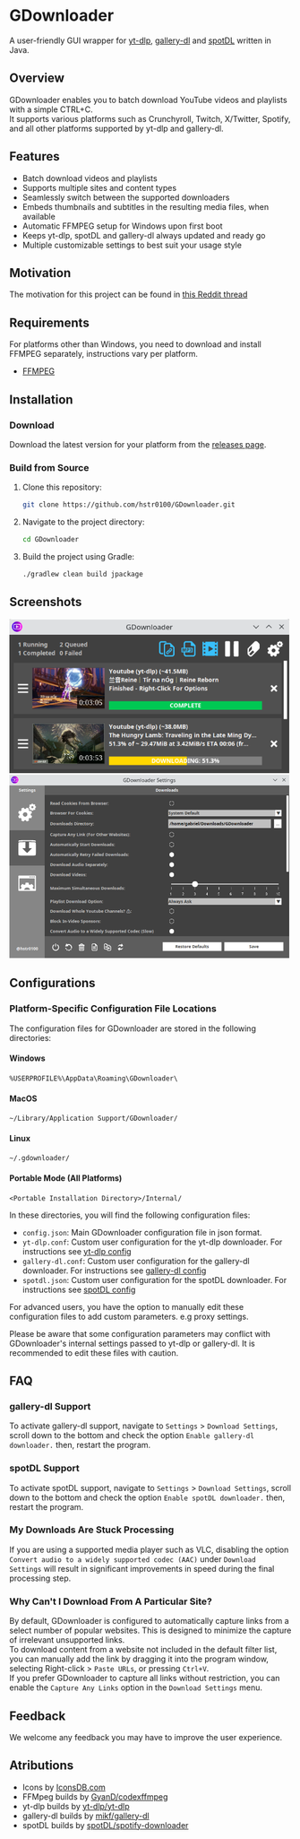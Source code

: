 # GDownloader

A user-friendly GUI wrapper for [yt-dlp](https://github.com/yt-dlp/yt-dlp), [gallery-dl](https://github.com/mikf/gallery-dl) and [spotDL](https://github.com/spotDL/spotify-downloader) written in Java.

## Overview

GDownloader enables you to batch download YouTube videos and playlists with a simple CTRL+C.\
It supports various platforms such as Crunchyroll, Twitch, X/Twitter, Spotify, and all other platforms supported by yt-dlp and gallery-dl.

## Features

- Batch download videos and playlists
- Supports multiple sites and content types
- Seamlessly switch between the supported downloaders
- Embeds thumbnails and subtitles in the resulting media files, when available
- Automatic FFMPEG setup for Windows upon first boot
- Keeps yt-dlp, spotDL and gallery-dl always updated and ready go
- Multiple customizable settings to best suit your usage style

## Motivation

The motivation for this project can be found in [this Reddit thread](https://www.reddit.com/r/DataHoarder/comments/1g34i9g/gdownloader_yet_another_user_friendly_ytdlp_gui/)

## Requirements

For platforms other than Windows, you need to download and install FFMPEG separately, instructions vary per platform.

- [FFMPEG](https://ffmpeg.org/download.html)

## Installation

### Download

Download the latest version for your platform from the [releases page](https://github.com/hstr0100/GDownloader/releases).

### Build from Source

1. Clone this repository:
   ```bash
   git clone https://github.com/hstr0100/GDownloader.git
   ```

2. Navigate to the project directory:
   ```bash
   cd GDownloader
   ```

3. Build the project using Gradle:
   ```bash
   ./gradlew clean build jpackage
   ```

## Screenshots

<img src="screenshot1.png" alt="Screenshot1" width="500"/>
<img src="screenshot2.png" alt="Screenshot2" width="500"/>

## Configurations

### Platform-Specific Configuration File Locations

The configuration files for GDownloader are stored in the following directories:

#### Windows

    %USERPROFILE%\AppData\Roaming\GDownloader\

#### MacOS

    ~/Library/Application Support/GDownloader/

#### Linux

    ~/.gdownloader/

#### Portable Mode (All Platforms)

    <Portable Installation Directory>/Internal/

In these directories, you will find the following configuration files:
- `config.json`: Main GDownloader configuration file in json format.
- `yt-dlp.conf`: Custom user configuration for the yt-dlp downloader. For instructions see [yt-dlp config](https://github.com/yt-dlp/yt-dlp?tab=readme-ov-file#configuration)
- `gallery-dl.conf`: Custom user configuration for the gallery-dl downloader. For instructions see [gallery-dl config](https://github.com/mikf/gallery-dl?tab=readme-ov-file#configuration)
- `spotdl.json`: Custom user configuration for the spotDL downloader. For instructions see [spotDL config](https://github.com/spotDL/spotify-downloader/blob/master/docs/usage.md#default-config)


For advanced users, you have the option to manually edit these configuration files to add custom parameters. e.g proxy settings.

Please be aware that some configuration parameters may conflict with GDownloader's internal settings passed to yt-dlp or gallery-dl. It is recommended to edit these files with caution.

## FAQ

### gallery-dl Support

To activate gallery-dl support, navigate to `Settings` > `Download Settings`, scroll down to the bottom and check the option `Enable gallery-dl downloader.` then, restart the program.

### spotDL Support

To activate spotDL support, navigate to `Settings` > `Download Settings`, scroll down to the bottom and check the option `Enable spotDL downloader.` then, restart the program.

### My Downloads Are Stuck Processing

If you are using a supported media player such as VLC, disabling the option `Convert audio to a widely supported codec (AAC)` under `Download Settings` will result in significant improvements in speed during the final processing step.

### Why Can't I Download From A Particular Site?

By default, GDownloader is configured to automatically capture links from a select number of popular websites. This is designed to minimize the capture of irrelevant unsupported links.\
To download content from a website not included in the default filter list, you can manually add the link by dragging it into the program window, selecting Right-click > `Paste URLs`, or pressing `Ctrl+V`.\
If you prefer GDownloader to capture all links without restriction, you can enable the `Capture Any Links` option in the `Download Settings` menu.

## Feedback

We welcome any feedback you may have to improve the user experience.

## Atributions

- Icons by [IconsDB.com](https://www.iconsdb.com)
- FFMpeg builds by [GyanD/codexffmpeg](https://github.com/GyanD/codexffmpeg)
- yt-dlp builds by [yt-dlp/yt-dlp](https://github.com/yt-dlp/yt-dlp)
- gallery-dl builds by [mikf/gallery-dl](https://github.com/mikf/gallery-dl)
- spotDL builds by [spotDL/spotify-downloader](https://github.com/spotDL/spotify-downloader)

